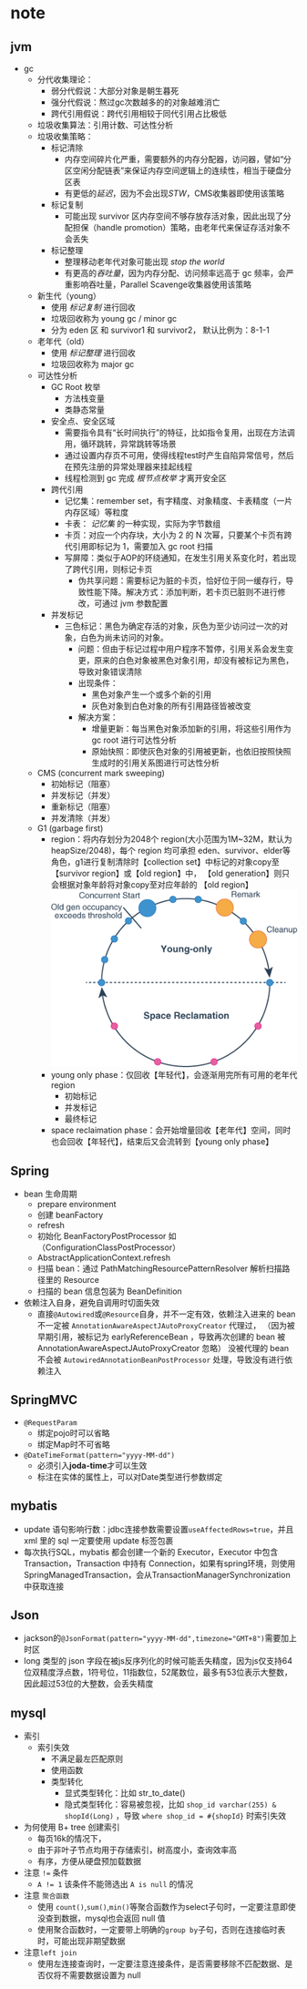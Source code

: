 # note

## jvm

- gc
  - 分代收集理论：
    - 弱分代假说：大部分对象是朝生暮死
    - 强分代假说：熬过gc次数越多的的对象越难消亡
    - 跨代引用假说：跨代引用相较于同代引用占比极低
  - 垃圾收集算法：引用计数、可达性分析
  - 垃圾收集策略：
    - 标记清除
      - 内存空间碎片化严重，需要额外的内存分配器，访问器，譬如“分区空闲分配链表”来保证内存空间逻辑上的连续性，相当于硬盘分区表
      - 有更低的*延迟*，因为不会出现*STW*，CMS收集器即使用该策略
    - 标记复制
      - 可能出现 survivor 区内存空间不够存放存活对象，因此出现了分配担保（handle promotion）策略，由老年代来保证存活对象不会丢失
    - 标记整理
      - 整理移动老年代对象可能出现 *stop the world*
      - 有更高的*吞吐量*，因为内存分配、访问频率远高于 gc 频率，会严重影响吞吐量，Parallel Scavenge收集器使用该策略
  - 新生代（young）
    - 使用 *标记复制* 进行回收
    - 垃圾回收称为 young gc / minor gc
    - 分为 eden 区 和 survivor1 和 survivor2， 默认比例为：8-1-1
  - 老年代（old）
    - 使用 *标记整理* 进行回收
    - 垃圾回收称为 major gc
  - 可达性分析
    - GC Root 枚举
      - 方法栈变量
      - 类静态常量
    - 安全点、安全区域
      - 需要指令具有“长时间执行”的特征，比如指令复用，出现在方法调用，循环跳转，异常跳转等场景
      - 通过设置内存页不可用，使得线程test时产生自陷异常信号，然后在预先注册的异常处理器来挂起线程
      - 线程检测到 gc 完成 *根节点枚举* 才离开安全区
    - 跨代引用
      - 记忆集：remember set，有字精度、对象精度、卡表精度（一片内存区域）等粒度
      - 卡表： *记忆集* 的一种实现，实际为字节数组
      - 卡页：对应一个内存块，大小为 2 的 N 次幂，只要某个卡页有跨代引用即标记为 1，需要加入 gc root 扫描
      - 写屏障：类似于AOP的环绕通知，在发生引用关系变化时，若出现了跨代引用，则标记卡页
        - 伪共享问题：需要标记为脏的卡页，恰好位于同一缓存行，导致性能下降。解决方式：添加判断，若卡页已脏则不进行修改，可通过 jvm 参数配置
    - 并发标记
      - 三色标记：黑色为确定存活的对象，灰色为至少访问过一次的对象，白色为尚未访问的对象。
        - 问题：但由于标记过程中用户程序不暂停，引用关系会发生变更，原来的白色对象被黑色对象引用，却没有被标记为黑色，导致对象错误清除
        - 出现条件：
          - 黑色对象产生一个或多个新的引用
          - 灰色对象到白色对象的所有引用路径皆被改变
        - 解决方案：
          - 增量更新：每当黑色对象添加新的引用，将这些引用作为 gc root 进行可达性分析
          - 原始快照：即使灰色对象的引用被更新，也依旧按照快照生成时的引用关系图进行可达性分析
  - CMS (concurrent mark sweeping)
    - 初始标记（阻塞）
    - 并发标记（并发）
    - 重新标记（阻塞）
    - 并发清除（并发）
  - G1 (garbage first)
    - region：将内存划分为2048个 region(大小范围为1M~32M，默认为heapSize/2048)，每个 region 均可承担 eden、survivor、elder等角色，g1进行复制清除时【collection set】中标记的对象copy至【survivor region】或【old region】中，
    【old generation】则只会根据对象年龄将对象copy至对应年龄的 【old region】
    ![g1gc](./img/g1gc-cycle.png)
    - young only phase：仅回收【年轻代】，会逐渐用完所有可用的老年代region
      - 初始标记
      - 并发标记
      - 最终标记
    - space reclaimation phase：会开始增量回收【老年代】空间，同时也会回收【年轻代】，结束后又会流转到【young only phase】
    

## Spring

- bean 生命周期
  - prepare environment
  - 创建 beanFactory
  - refresh
  - 初始化 BeanFactoryPostProcessor 如（ConfigurationClassPostProcessor）
  - AbstractApplicationContext.refresh
  - 扫描 bean：通过 PathMatchingResourcePatternResolver 解析扫描路径里的 Resource
  - 扫描的 bean 信息包装为 BeanDefinition
- 依赖注入自身，避免自调用时切面失效
  - 直接`@Autowired`或`@Resource`自身，并不一定有效，依赖注入进来的 bean 不一定被 `AnnotationAwareAspectJAutoProxyCreator` 代理过，
  （因为被早期引用，被标记为 earlyReferenceBean ，导致再次创建的 bean 被 AnnotationAwareAspectJAutoProxyCreator 忽略）
  没被代理的 bean 不会被 `AutowiredAnnotationBeanPostProcessor` 处理，导致没有进行依赖注入

## SpringMVC

- `@RequestParam`
  - 绑定pojo时可以省略
  - 绑定Map时不可省略
- `@DateTimeFormat(pattern="yyyy-MM-dd")`
  - 必须引入**joda-time**才可以生效
  - 标注在实体的属性上，可以对Date类型进行参数绑定

## mybatis

- update 语句影响行数：jdbc连接参数需要设置`useAffectedRows=true`，并且 xml 里的 sql 一定要使用 update 标签包裹
- 每次执行SQL，mybatis 都会创建一个新的 Executor，Executor 中包含 Transaction，Transaction 中持有 Connection，如果有spring环境，则使用SpringManagedTransaction，会从TransactionManagerSynchronization中获取连接

## Json

- jackson的`@JsonFormat(pattern="yyyy-MM-dd",timezone="GMT+8")`需要加上时区
- long 类型的 json 字段在被js反序列化的时候可能丢失精度，因为js仅支持64位双精度浮点数，1符号位，11指数位，52尾数位，最多有53位表示大整数，因此超过53位的大整数，会丢失精度

## mysql

- 索引
  - 索引失效
    - 不满足最左匹配原则
    - 使用函数
    - 类型转化
      - 显式类型转化：比如 str_to_date()
      - 隐式类型转化：容易被忽视，比如 `shop_id varchar(255) & shopId(Long)` ，导致 `where shop_id = #{shopId}` 时索引失效
- 为何使用 B+ tree 创建索引
  - 每页16k的情况下，
  - 由于非叶子节点均用于存储索引，树高度小，查询效率高
  - 有序，方便从硬盘预加载数据
- 注意 `!=` 条件
  - `A != 1` 该条件不能筛选出 `A is null` 的情况
- 注意 `聚合函数` 
  - 使用 `count()`,`sum()`,`min()`等聚合函数作为select子句时，一定要注意即使没查到数据，mysql也会返回 null 值
  - 使用聚合函数时，一定要带上明确的`group by`子句，否则在连接临时表时，可能出现非期望数据
- 注意`left join`
  - 使用左连接查询时，一定要注意连接条件，是否需要移除不匹配数据、是否仅将不需要数据设置为 null


